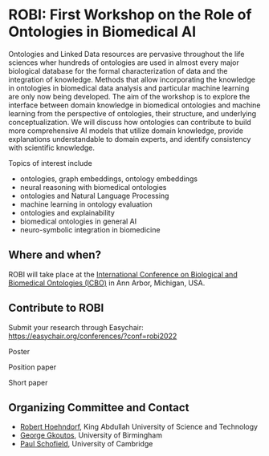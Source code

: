 # ROBI: First Workshop on the Role of Ontologies in Biomedical AI

Ontologies and Linked Data resources are pervasive throughout the life
sciences wher hundreds of ontologies are used in almost every major
biological database for the formal characterization of data and the
integration of knowledge. Methods that allow incorporating the
knowledge in ontologies in biomedical data analysis and particular
machine learning are only now being developed. The aim of the workshop
is to explore the interface between domain knowledge in biomedical
ontologies and machine learning from the perspective of ontologies,
their structure, and underlying conceptualization. We will discuss how
ontologies can contribute to build more comprehensive AI models that
utilize domain knowledge, provide explanations understandable to
domain experts, and identify consistency with scientific knowledge.

Topics of interest include
* ontologies, graph embeddings, ontology embeddings
* neural reasoning with biomedical ontologies
* ontologies and Natural Language Processing
* machine learning in ontology evaluation
* ontologies and explainability
* biomedical ontologies in general AI
* neuro-symbolic integration in biomedicine

## Where and when?
ROBI will take place at the [International Conference on Biological
and Biomedical Ontologies
(ICBO)](https://icbo-conference.github.io/icbo2022/call-for-submissions/)
in Ann Arbor, Michigan, USA. 

## Contribute to ROBI

Submit your research through Easychair: https://easychair.org/conferences/?conf=robi2022

Poster

Position paper

Short paper

## Organizing Committee and Contact

* [Robert Hoehndorf](https://www.kaust.edu.sa/en/study/faculty/robert-hoehndorf),
  King Abdullah University of Science and Technology
* [George Gkoutos](https://www.birmingham.ac.uk/staff/profiles/cancer-genomic/gkoutos-georgios.aspx),
  University of Birmingham
* [Paul Schofield](https://www.pdn.cam.ac.uk/directory/paul-schofield),
  University of Cambridge

